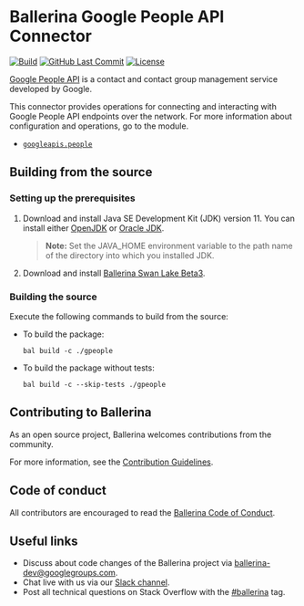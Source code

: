 # Ballerina Google People API Connector

[![Build](https://github.com/ballerina-platform/module-ballerinax-googleapis.people/workflows/CI/badge.svg)](https://github.com/ballerina-platform/module-ballerinax-googleapis.people/actions?query=workflow%3ACI)
[![GitHub Last Commit](https://img.shields.io/github/last-commit/ballerina-platform/module-ballerinax-googleapis.people.svg)](https://github.com/ballerina-platform/module-ballerinax-googleapis.people/commits/master)
[![License](https://img.shields.io/badge/License-Apache%202.0-blue.svg)](https://opensource.org/licenses/Apache-2.0)

[Google People API](https://developers.google.com/people) is a contact and contact group management service developed by Google.

This connector provides operations for connecting and interacting with Google People API endpoints over the network. 
For more information about configuration and operations, go to the module. 
- [`googleapis.people`](https://docs.central.ballerina.io/ballerinax/googleapis.people/latest)

## Building from the source
### Setting up the prerequisites

1. Download and install Java SE Development Kit (JDK) version 11. You can install either [OpenJDK](https://adoptopenjdk.net/) or [Oracle JDK](https://www.oracle.com/java/technologies/javase-jdk11-downloads.html).

    > **Note:** Set the JAVA_HOME environment variable to the path name of the directory into which you installed JDK.

2. Download and install [Ballerina Swan Lake Beta3](https://ballerina.io/). 

### Building the source
Execute the following commands to build from the source:

* To build the package:
    ```    
    bal build -c ./gpeople
    ```
* To build the package without tests:
    ```
    bal build -c --skip-tests ./gpeople
    ```
## Contributing to Ballerina
As an open source project, Ballerina welcomes contributions from the community. 

For more information, see the [Contribution Guidelines](https://github.com/ballerina-platform/ballerina-lang/blob/master/CONTRIBUTING.md).

## Code of conduct
All contributors are encouraged to read the [Ballerina Code of Conduct](https://ballerina.io/code-of-conduct).

## Useful links
* Discuss about code changes of the Ballerina project via [ballerina-dev@googlegroups.com](mailto:ballerina-dev@googlegroups.com).
* Chat live with us via our [Slack channel](https://ballerina.io/community/slack/).
* Post all technical questions on Stack Overflow with the [#ballerina](https://stackoverflow.com/questions/tagged/ballerina) tag.
